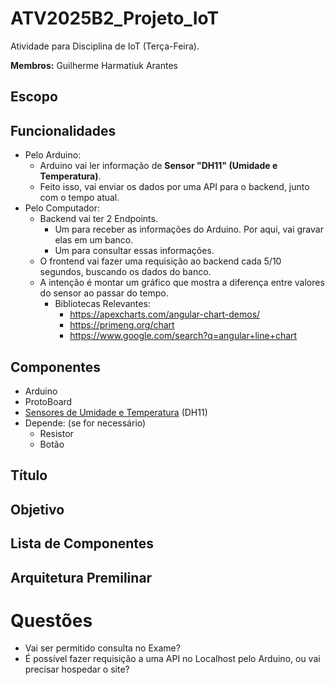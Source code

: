 # ATV2025B2_Projeto_IoT
Atividade para Disciplina de IoT (Terça-Feira).

**Membros:** Guilherme Harmatiuk Arantes

## Escopo

## Funcionalidades
- Pelo Arduino:
	- Arduino vai ler informação de **Sensor "DH11" (Umidade e Temperatura)**.
	- Feito isso, vai enviar os dados por uma API para o backend, junto com o tempo atual.
- Pelo Computador:
    - Backend vai ter 2 Endpoints.
        - Um para receber as informações do Arduino. Por aqui, vai gravar elas em um banco.
        - Um para consultar essas informações.
	- O frontend vai fazer uma requisição ao backend cada 5/10 segundos, buscando os dados do banco.
    - A intenção é montar um gráfico que mostra a diferença entre valores do sensor ao passar do tempo. 
        - Bibliotecas Relevantes:
            - https://apexcharts.com/angular-chart-demos/
            - https://primeng.org/chart
            - https://www.google.com/search?q=angular+line+chart
## Componentes
- Arduino
- ProtoBoard
- [Sensores de Umidade e Temperatura](https://blog.eletrogate.com/sensores-dht11-dht22/) (DH11)
- Depende: (se for necessário)
    - Resistor
    - Botão
## Título
## Objetivo
## Lista de Componentes
## Arquitetura Premilinar


# Questões
- Vai ser permitido consulta no Exame?
- É possível fazer requisição a uma API no Localhost pelo Arduino, ou vai precisar hospedar o site?